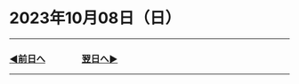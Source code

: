 # 2023年10月08日（日）

---

### [◀️前日へ](https://github.com/yuasys/chatty-journal/blob/main/2023/10/2023-10-07.md)&emsp;&emsp;&emsp;&emsp;[翌日へ▶️](https://github.com/yuasys/chatty-journal/blob/main/2023/10/2023-10-09.md)

---
